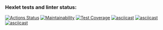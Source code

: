 ### Hexlet tests and linter status:
[![Actions Status](https://github.com/makseem-g/java-project-61/actions/workflows/hexlet-check.yml/badge.svg)](https://github.com/makseem-g/java-project-61/actions)
[![Maintainability](https://api.codeclimate.com/v1/badges/3e06796ab5fc5d15be26/maintainability)](https://codeclimate.com/github/makseem-g/java-project-61/maintainability)
[![Test Coverage](https://api.codeclimate.com/v1/badges/3e06796ab5fc5d15be26/test_coverage)](https://codeclimate.com/github/makseem-g/java-project-61/test_coverage)
[![asciicast](https://asciinema.org/a/TXL8rC7HvnhpKUGcHGpywx2Zr.svg)](https://asciinema.org/a/TXL8rC7HvnhpKUGcHGpywx2Zr)
[![asciicast](https://asciinema.org/a/js0NLvVohurKCKPwKipnd1vcn.svg)](https://asciinema.org/a/js0NLvVohurKCKPwKipnd1vcn)
[![asciicast](https://asciinema.org/a/nrAzhqhqYn9zT9AhCyLNaa6bd.svg)](https://asciinema.org/a/nrAzhqhqYn9zT9AhCyLNaa6bd)

